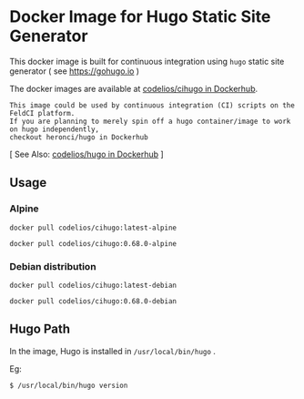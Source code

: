 # Docker Image for Hugo Static Site Generator

This docker image is built for continuous integration using `hugo` static site generator ( see https://gohugo.io )

The docker images are available at [codelios/cihugo in Dockerhub](https://hub.docker.com/r/codelios/cihugo).

```
This image could be used by continuous integration (CI) scripts on the FeldCI platform.
If you are planning to merely spin off a hugo container/image to work on hugo independently,
checkout heronci/hugo in Dockerhub
```
[ See Also: [codelios/hugo in Dockerhub](https://hub.docker.com/r/codelios/hugo) ]

## Usage

### Alpine

```
docker pull codelios/cihugo:latest-alpine
```

```
docker pull codelios/cihugo:0.68.0-alpine
```

### Debian distribution

```
docker pull codelios/cihugo:latest-debian
```

```
docker pull codelios/cihugo:0.68.0-debian
```

## Hugo Path

In the image, Hugo is installed in `/usr/local/bin/hugo` .

Eg:

```
$ /usr/local/bin/hugo version
```

